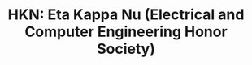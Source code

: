 ---
title: "HKN: Eta Kappa Nu (Electrical and Computer Engineering Honor Society)"
collection: activities
type: honor
# permalink: /work-experiences/computing-fundamentals-ta-neu/ 
role: Member
period: Feb 2023 - Present
authors: 
bookcover: 
location: 
classes: wide
# description: <p><ul><li>Attened weekly chapter meetings with guest speakers from various engineering fields.</li><li>Attended workshops covering antenna, schematic, PCB, and embedded design, soldering, 3D printing, and programming languages.</ul></p>
---
